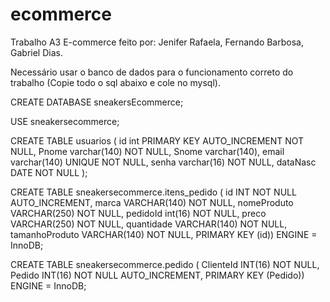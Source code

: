 # ecommerce
Trabalho A3 E-commerce feito por: Jenifer Rafaela, Fernando Barbosa, Gabriel Dias.

Necessário usar o banco de dados para o funcionamento correto do trabalho (Copie todo o sql abaixo e cole no mysql).

CREATE DATABASE sneakersEcommerce;

USE sneakersecommerce;

CREATE TABLE usuarios (
    id int PRIMARY KEY AUTO_INCREMENT NOT NULL,
    Pnome varchar(140) NOT NULL,
    Snome varchar(140),
    email varchar(140) UNIQUE NOT NULL,
    senha varchar(16) NOT NULL,
    dataNasc DATE NOT NULL
);

CREATE TABLE sneakersecommerce.itens_pedido (
id INT NOT NULL AUTO_INCREMENT,
marca VARCHAR(140) NOT NULL,
nomeProduto VARCHAR(250) NOT NULL,
pedidoId int(16) NOT NULL,
preco VARCHAR(250) NOT NULL,
quantidade VARCHAR(140) NOT NULL,
tamanhoProduto VARCHAR(140) NOT NULL,
PRIMARY KEY (id)) ENGINE = InnoDB;

CREATE TABLE sneakersecommerce.pedido (
ClienteId INT(16) NOT NULL,
Pedido INT(16) NOT NULL AUTO_INCREMENT,
PRIMARY KEY (Pedido)) ENGINE = InnoDB;
